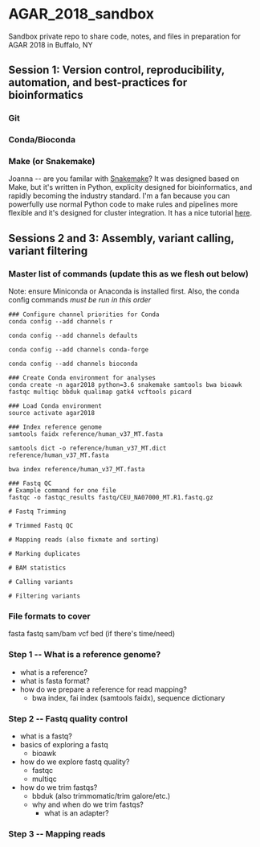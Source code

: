 # AGAR_2018_sandbox

Sandbox private repo to share code, notes, and files in preparation for AGAR 2018 in Buffalo, NY

## Session 1: Version control, reproducibility, automation, and best-practices for bioinformatics
### Git

### Conda/Bioconda

### Make (or Snakemake)
Joanna -- are you familar with [Snakemake](https://snakemake.readthedocs.io/en/stable/)? It was designed based on Make, but it's written in Python, explicity designed for bioinformatics, and rapidly becoming the industry standard. I'm a fan because you can powerfully use normal Python code to make rules and pipelines more flexible and it's designed for cluster integration. It has a nice tutorial [here](https://snakemake.readthedocs.io/en/stable/tutorial/tutorial.html).

## Sessions 2 and 3: Assembly, variant calling, variant filtering

### Master list of commands (update this as we flesh out below)

Note: ensure Miniconda or Anaconda is installed first. Also, the conda config commands *must be run in this order*

```
### Configure channel priorities for Conda
conda config --add channels r

conda config --add channels defaults

conda config --add channels conda-forge

conda config --add channels bioconda

### Create Conda environment for analyses
conda create -n agar2018 python=3.6 snakemake samtools bwa bioawk fastqc multiqc bbduk qualimap gatk4 vcftools picard

### Load Conda environment
source activate agar2018

### Index reference genome
samtools faidx reference/human_v37_MT.fasta

samtools dict -o reference/human_v37_MT.dict reference/human_v37_MT.fasta

bwa index reference/human_v37_MT.fasta

### Fastq QC
# Example command for one file
fastqc -o fastqc_results fastq/CEU_NA07000_MT.R1.fastq.gz

# Fastq Trimming

# Trimmed Fastq QC

# Mapping reads (also fixmate and sorting)

# Marking duplicates

# BAM statistics

# Calling variants

# Filtering variants
```

### File formats to cover
fasta
fastq
sam/bam
vcf
bed (if there's time/need)

### Step 1 -- What is a reference genome?
- what is a reference?
- what is fasta format?
- how do we prepare a reference for read mapping?
  - bwa index, fai index (samtools faidx), sequence dictionary

### Step 2 -- Fastq quality control
- what is a fastq?
- basics of exploring a fastq
  - bioawk
- how do we explore fastq quality?
  - fastqc
  - multiqc
- how do we trim fastqs?
  - bbduk (also trimmomatic/trim galore/etc.)
  - why and when do we trim fastqs?
    - what is an adapter?

### Step 3 -- Mapping reads

